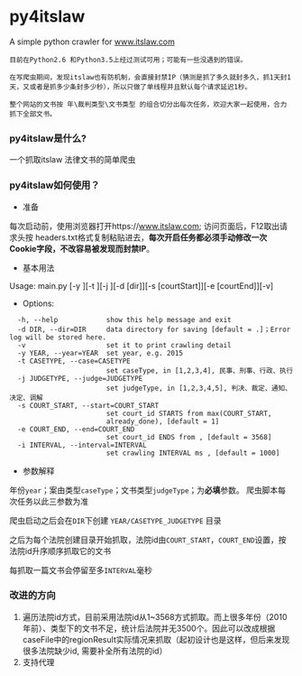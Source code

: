 # py4itslaw
A simple python crawler for www.itslaw.com

```
目前在Python2.6 和Python3.5上经过测试可用；可能有一些没遇到的错误。 

在写爬虫期间，发现itslaw也有防机制，会直接封禁IP（猜测是抓了多久就封多久，抓1天封1天，又或者是抓多少条封多少秒），所以只做了单线程并且默认每个请求延迟1秒。

整个网站的文书按 年\裁判类型\文书类型 的组合切分出每次任务，欢迎大家一起使用，合力抓下全部文书。
```


### py4itslaw是什么?

一个抓取itslaw 法律文书的简单爬虫


### py4itslaw如何使用？

* 准备

每次启动前，使用浏览器打开https://www.itslaw.com; 访问页面后，F12取出请求头按 headers.txt格式复制粘贴进去，**每次开启任务都必须手动修改一次Cookie字段，不改容易被发现而封禁IP**。

* 基本用法

 Usage: main.py [-y <year>][-t <caseType>][-j <judgeType>][-d [dir]][-s [courtStart]][-e [courtEnd]][-v]

* Options:
```
  -h, --help            show this help message and exit
  -d DIR, --dir=DIR     data directory for saving [default = .]；Error log will be stored here. 
  -v                    set it to print crawling detail
  -y YEAR, --year=YEAR  set year, e.g. 2015
  -t CASETYPE, --case=CASETYPE
                        set caseType, in [1,2,3,4], 民事、刑事、行政、执行
  -j JUDGETYPE, --judge=JUDGETYPE
                        set judgeType, in [1,2,3,4,5], 判决、裁定、通知、决定、调解
  -s COURT_START, --start=COURT_START
                        set court_id STARTS from max(COURT_START,
                        already_done), [default = 1]
  -e COURT_END, --end=COURT_END
                        set court_id ENDS from , [default = 3568]
  -i INTERVAL, --interval=INTERVAL
                        set crawling INTERVAL ms , [default = 1000]
```


* 参数解释

 年份`year`；案由类型`caseType`；文书类型`judgeType`；为**必填**参数。 爬虫脚本每次任务以此三参数为准
 
 爬虫启动之后会在`DIR`下创建 `YEAR/CASETYPE_JUDGETYPE` 目录
 
 之后为每个法院创建目录开始抓取，法院id由`COURT_START`，`COURT_END`设置，按法院id升序顺序抓取它的文书
 
 每抓取一篇文书会停留至多`INTERVAL`毫秒
 
### 改进的方向
1. 遍历法院id方式，目前采用法院id从1~3568方式抓取。而上很多年份（2010年前）、类型下的文书不足，统计后法院并无3500个。因此可以改成根据caseFile中的regionResult实际情况来抓取（起初设计也是这样，但后来发现很多法院缺少id, 需要补全所有法院的id）
2. 支持代理